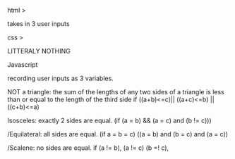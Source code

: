 html > 

takes in 3 user inputs



css >

LITTERALY NOTHING



Javascript


recording user inputs as 3 variables.

NOT a triangle: the sum of the lengths of any two sides of a triangle is less than or equal to the length of the third side
if ((a+b)<=c)|| ((a+c)<=b) || ((c+b)<=a)

Isosceles: exactly 2 sides are equal.  (if (a = b) && (a = c) and (b != c)))

/Equilateral: all sides are equal. (if a = b = c)  ((a = b) and (b = c) and (a = c))

/Scalene: no sides are equal. if (a != b), (a != c) (b =! c), 

